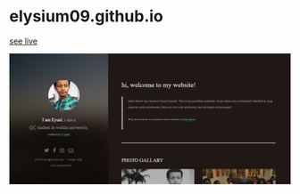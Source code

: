 
# elysium09.github.io
<a href="https://elysium09.github.io"> see live</a>
<p float="center">
  <img src="images/thumbs/Capture.PNG"/>
</p>

